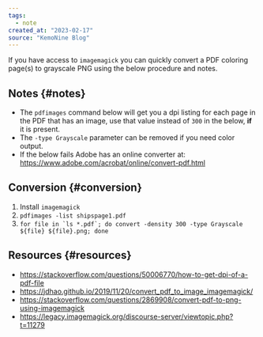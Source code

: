 ```yaml
---
tags:
  - note
created_at: "2023-02-17"
source: "KemoNine Blog"
---
```


If you have access to `imagemagick` you can quickly convert a PDF coloring page(s) to grayscale PNG using the below procedure and notes.


## Notes {#notes}

-   The `pdfimages` command below will get you a dpi listing for each page in the PDF that has an image, use that value instead of `300` in the below, **if** it is present.
-   The `-type Grayscale` parameter can be removed if you need color output.
- If the below fails Adobe has an online converter at: https://www.adobe.com/acrobat/online/convert-pdf.html


## Conversion {#conversion}

1.  Install `imagemagick`
2.  `pdfimages -list shipspage1.pdf`
3.  ``for file in `ls *.pdf`; do convert -density 300 -type Grayscale ${file} ${file}.png; done``


## Resources {#resources}

-   <https://stackoverflow.com/questions/50006770/how-to-get-dpi-of-a-pdf-file>
-   <https://jdhao.github.io/2019/11/20/convert_pdf_to_image_imagemagick/>
-   <https://stackoverflow.com/questions/2869908/convert-pdf-to-png-using-imagemagick>
-   <https://legacy.imagemagick.org/discourse-server/viewtopic.php?t=11279>
